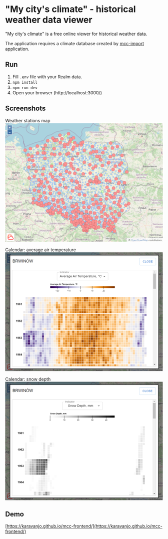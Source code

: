 # "My city's climate" - historical weather data viewer

"My city's climate" is a free online viewer for historical weather data.

The application requires a climate database created by [mcc-import](https://github.com/karavanjo/mcc-import) application.

## Run

1. Fill `.env` file with your Realm data.
2. `npm install`
3. `npm run dev`
4. Open your browser (http://localhost:3000/)

## Screenshots

Weather stations map
![Weather stations map](./screenshots/map.png)

Calendar: average air temperature
![Calendar: average air temperature](./screenshots/tavg.png)

Calendar: snow depth
![Calendar: snow depth](./screenshots/snowdepth.png)

## Demo

[https://karavanjo.github.io/mcc-frontend/](https://karavanjo.github.io/mcc-frontend/)
